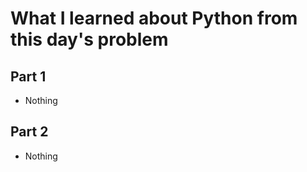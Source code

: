 # What I learned about Python from this day's problem
    
## Part 1
- Nothing    
    
## Part 2
- Nothing